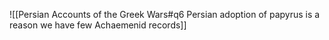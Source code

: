 ![[Persian Accounts of the Greek Wars#q6 Persian adoption of papyrus is a reason we have few Achaemenid records]]